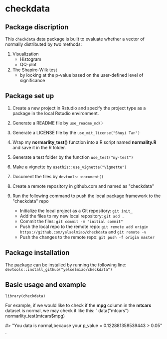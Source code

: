 
# checkdata

<!-- badges: start -->
<!-- badges: end -->

## Package discription
This `checkdata` data package is built to evaluate whether a vector of normally distributed by two methods:
1. Visualization 
    - Histogram
    - QQ-plot 
2. The Shapiro-Wilk test
    - by looking at the p-value based on the user-defined level of significance

## Package set up 
1. Create a new project in Rstudio and specify the project type as a package in the local Rstudio environment.  

2. Generate a README file by `use_readme_md()` 

3. Generate a LICENSE file by the `use_mit_license("Shuyi Tan")` 

4. Wrap my **normarlity_test()** function into a R script named **normality.R** and save it in the R folder.  

5. Generate a test folder by the function `use_test("my-test")` 

6. Make a vignette by `usethis::use_vignette("Vignette")`

7. Document the files by `devtools::document()`

6. Create a remote repository in github.com and named as "checkdata"  

7. Run the following command to push the local package framework to the "checkdata" repo  
    - Initialize the local project as a Git repository: `git init_`  
    - Add the files to my new local repository: `git add .`
    - Commit the files: `git commit -m "initial commit"`
    - Push the local repo to the remote repo: `git remote add origin https://github.com/yelselmiao/checkdata` and `git remote -v` 
    - Push the changes to the remote repo: `git push -f origin master`
  
## Package installation
The package can be installed by running the following line:  
`devtools::install_github("yelselmiao/checkdata")`


## Basic usage and example
`library(checkdata)`

For example, if we would like to check if the **mpg** column in the **mtcars** dataset is normal, we may check it like this:
`
data("mtcars")
normarlity_test(mtcars$mpg)

#> "You data is normal,because your p_value = 0.122881358539443 > 0.05"



`
